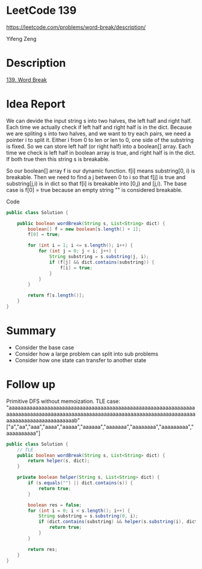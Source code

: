 # **LeetCode 139**
https://leetcode.com/problems/word-break/description/

Yifeng Zeng

# Description
[139. Word Break](https://leetcode.com/problems/word-break/description/)


# Idea Report
We can devide the input string s into two halves, the left half and right half. Each time we actually check if left half and right half is in the dict. Because we are spliting s into two halves, and we want to try each pairs, we need a pointer i to split it. Either i from 0 to len or len to 0, one side of the substring is fixed. So we can store left half (or right half) into a boolean[] array. Each time we check is left half in boolean array is true, and right half is in the dict. If both true then this string s is breakable.

So our boolean[] array f is our dynamic function. f[i] means substring[0, i) is breakable. Then we need to find a j between 0 to i so that f[j] is true and substring[j,i) is in dict so that f[i] is breakable into [0,j) and [j,i). The base case is f[0] = true because an empty string "" is considered breakable.

Code
```java
public class Solution {

    public boolean wordBreak(String s, List<String> dict) {
        boolean[] f = new boolean[s.length() + 1];
        f[0] = true;

        for (int i = 1; i <= s.length(); i++) {
            for (int j = 0; j < i; j++) {
                String substring = s.substring(j, i);
                if (f[j] && dict.contains(substring)) {
                    f[i] = true;
                }
            }
        }

        return f[s.length()];
    }
}
```

# Summary
- Consider the base case
- Consider how a large problem can split into sub problems
- Consider how one state can transfer to another state



# Follow up
Primitive DFS without memoization.
TLE case:
"aaaaaaaaaaaaaaaaaaaaaaaaaaaaaaaaaaaaaaaaaaaaaaaaaaaaaaaaaaaaaaaaaaaaaaaaaaaaaaaaaaaaaaaaaaaaaaaaaaaaaaaaaaaaaaaaaaaaaaaaaaaaaaaaaaaaaaaaaaaaaaaaaaaaaab"
["a","aa","aaa","aaaa","aaaaa","aaaaaa","aaaaaaa","aaaaaaaa","aaaaaaaaa","aaaaaaaaaa"]

```java
public class Solution {
    // TLE
    public boolean wordBreak(String s, List<String> dict) {
        return helper(s, dict);
    }

    private boolean helper(String s, List<String> dict) {
        if (s.equals("") || dict.contains(s)) {
            return true;
        }

        boolean res = false;
        for (int i = 0; i < s.length(); i++) {
            String substring = s.substring(0, i);
            if (dict.contains(substring) && helper(s.substring(i), dict)) {
                return true;
            }
        }

        return res;
    }
}
```
